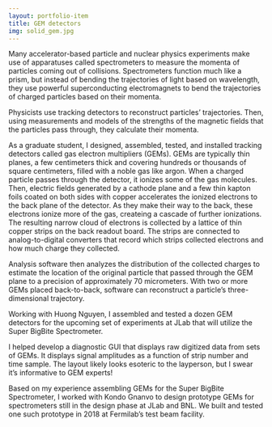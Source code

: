 ```yaml
---
layout: portfolio-item
title: GEM detectors
img: solid_gem.jpg
---
```



Many accelerator-based particle and nuclear physics experiments make use of apparatuses called spectrometers to measure the momenta of particles coming out of collisions.
Spectrometers function much like a prism, but instead of bending the trajectories of light based on wavelength, they use powerful superconducting electromagnets to bend the trajectories of charged particles based on their momenta.

Physicists use tracking detectors to reconstruct particles’ trajectories.
Then, using measurements and models of the strengths of the magnetic fields that the particles pass through, they calculate their momenta.

As a graduate student, I designed, assembled, tested, and installed tracking detectors called gas electron multipliers (GEMs).
GEMs are typically thin planes, a few centimeters thick and covering hundreds or thousands of square centimeters, filled with a noble gas like argon.
When a charged particle passes through the detector, it ionizes some of the gas molecules.
Then, electric fields generated by a cathode plane and a few thin kapton foils coated on both sides with copper accelerates the ionized electrons to the back plane of the detector.
As they make their way to the back, these electrons ionize more of the gas, createing a cascade of further ionizations.
The resulting narrow cloud of electrons is collected by a lattice of thin copper strips on the back readout board.
The strips are connected to analog-to-digital converters that record which strips collected electrons and how much charge they collected.

Analysis software then analyzes the distribution of the collected charges to estimate the location of the original particle that passed through the GEM plane to a precision of approximately 70 micrometers. With two or more GEMs placed back-to-back, software can reconstruct a particle’s three-dimensional trajectory.

Working with Huong Nguyen, I assembled and tested a dozen GEM detectors for the upcoming set of experiments at JLab that will utilize the Super BigBite Spectrometer. 

I helped develop a diagnostic GUI that displays raw digitized data from sets of GEMs. It displays signal amplitudes as a function of strip number and time sample. The layout likely looks esoteric to the layperson, but I swear it’s informative to GEM experts!

Based on my experience assembling GEMs for the Super BigBite Spectrometer, I worked with Kondo Gnanvo to design prototype GEMs for spectrometers still in the design phase at JLab and BNL. We built and tested one such prototype in 2018 at Fermilab’s test beam facility.
